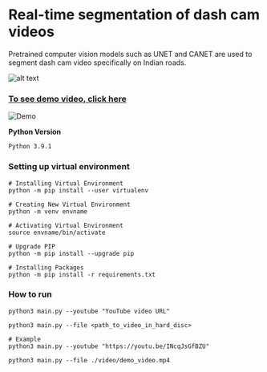 # Real-time segmentation of dash cam videos
Pretrained computer vision models such as UNET and CANET are used to segment dash cam video specifically on Indian roads.

![alt text](https://i.ibb.co/hFkGkdd/output-preview.png)

### [To see demo video, click here](https://youtu.be/U3R7oS2YvK4)

![Demo](https://media1.giphy.com/media/v1.Y2lkPTc5MGI3NjExY3plb2d2MWk3bnlheXY5eWRsNTBibWNtcmR1YTJ5ajhkc3hqc3R1ZCZlcD12MV9pbnRlcm5hbF9naWZfYnlfaWQmY3Q9Zw/5e8MseZLO4dS6BK6N7/giphy.gif)


**Python Version**
```
Python 3.9.1
```

### Setting up virtual environment

```console
# Installing Virtual Environment
python -m pip install --user virtualenv

# Creating New Virtual Environment
python -m venv envname

# Activating Virtual Environment
source envname/bin/activate

# Upgrade PIP
python -m pip install --upgrade pip

# Installing Packages
python -m pip install -r requirements.txt
```

### How to run

```console
python3 main.py --youtube "YouTube video URL"

python3 main.py --file <path_to_video_in_hard_disc>

# Example
python3 main.py --youtube "https://youtu.be/INcqJsGfBZU"

python3 main.py --file ./video/demo_video.mp4
```
